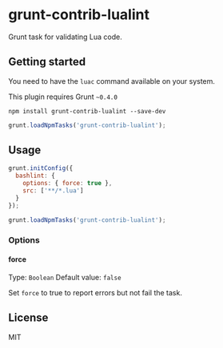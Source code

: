 # grunt-contrib-lualint

Grunt task for validating Lua code.

## Getting started

You need to have the `luac` command available on your system.

This plugin requires Grunt `~0.4.0`

```
npm install grunt-contrib-lualint --save-dev
```

```javascript
grunt.loadNpmTasks('grunt-contrib-lualint');
```

## Usage

```javascript
grunt.initConfig({
  bashlint: {
    options: { force: true },
    src: ['**/*.lua']
  }
});

grunt.loadNpmTasks('grunt-contrib-lualint');
```

### Options

#### force

Type: `Boolean` Default value: `false`

Set `force` to true to report errors but not fail the task.

## License

MIT
